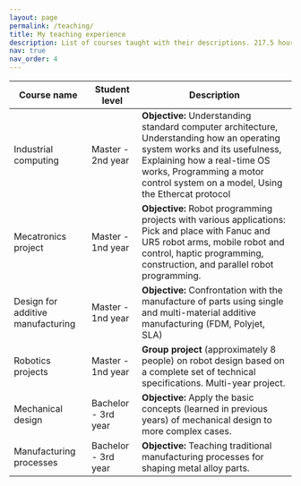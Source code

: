 ```yaml
---
layout: page
permalink: /teaching/
title: My teaching experience
description: List of courses taught with their descriptions. 217.5 hours of teaching completed.
nav: true
nav_order: 4
---
```


| Course name     | Student level       | Description      |
|-----------------|-----------------|-----------------|
| Industrial computing              | Master - 2nd year     | **Objective:** Understanding standard computer architecture, Understanding how an operating system works and its usefulness, Explaining how a real-time OS works, Programming a motor control system on a model, Using the Ethercat protocol |
| Mecatronics project               | Master - 1nd year     | **Objective:** Robot programming projects with various applications: Pick and place with Fanuc and UR5 robot arms, mobile robot and control, haptic programming, construction, and parallel robot programming. |
| Design for additive manufacturing | Master - 1nd year     | **Objective:** Confrontation with the manufacture of parts using single and multi-material additive manufacturing (FDM, Polyjet, SLA) |
| Robotics projects                 | Master - 1nd year     | **Group project** (approximately 8 people) on robot design based on a complete set of technical specifications. Multi-year project. |
| Mechanical design                 | Bachelor - 3rd year   | **Objective:** Apply the basic concepts (learned in previous years) of mechanical design to more complex cases. |
| Manufacturing processes           | Bachelor - 3rd year   | **Objective:** Teaching traditional manufacturing processes for shaping metal alloy parts. |